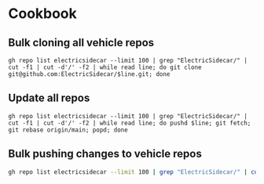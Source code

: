 # Cookbook

## Bulk cloning all vehicle repos

```
gh repo list electricsidecar --limit 100 | grep "ElectricSidecar/" | cut -f1 | cut -d'/' -f2 | while read line; do git clone git@github.com:ElectricSidecar/$line.git; done
```

## Update all repos

```
gh repo list electricsidecar --limit 100 | grep "ElectricSidecar/" | cut -f1 | cut -d'/' -f2 | while read line; do pushd $line; git fetch; git rebase origin/main; popd; done
```

## Bulk pushing changes to vehicle repos

```sh
gh repo list electricsidecar --limit 100 | grep "ElectricSidecar/" | cut -f1 | cut -d'/' -f2 | grep -v ".vehicle-template" | grep -v ".github" | while read line; do pushd $line; git add .; git commit -am "Update"; git push; popd; done
```


